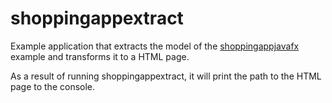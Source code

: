# shoppingappextract
Example application that extracts the model of the [shoppingappjavafx](https://github.com/bertilmuth/requirementsascode/tree/master/requirementsascodeexamples/shoppingappjavafx) example
and transforms it to a HTML page. 

As a result of running shoppingappextract, it will print the path to the HTML page 
to the console. 


